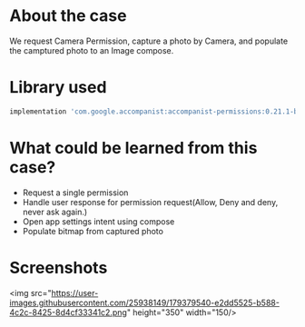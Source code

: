 # About the case

We request Camera Permission, capture a photo by Camera, and populate the camptured photo to an Image compose.



# Library used
``` gradle
implementation 'com.google.accompanist:accompanist-permissions:0.21.1-beta'
``` 



# What could be learned from this case?
- Request a single permission
- Handle user response for permission request(Allow, Deny and deny, never ask again.)
- Open app settings intent using compose
- Populate bitmap from captured photo


# Screenshots
<img src="https://user-images.githubusercontent.com/25938149/179379540-e2dd5525-b588-4c2c-8425-8d4cf33341c2.png"  height="350" width="150/>
